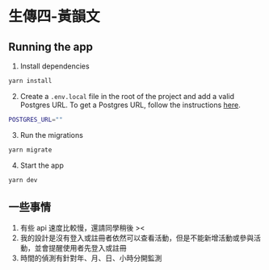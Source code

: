 # 生傳四-黃韻文

## Running the app

1. Install dependencies

```bash
yarn install
```

2. Create a `.env.local` file in the root of the project and add a valid Postgres URL. To get a Postgres URL, follow the instructions [here](https://ric2k1.notion.site/Free-postgresql-tutorial-f99605d5c5104acc99b9edf9ab649199?pvs=4).

```bash
POSTGRES_URL=""
```

3. Run the migrations

```bash
yarn migrate
```

4. Start the app

```bash
yarn dev
```
## 一些事情
1. 有些 api 速度比較慢，還請同學稍後 ><
2. 我的設計是沒有登入或註冊者依然可以查看活動，但是不能新增活動或參與活動，並會提醒使用者先登入或註冊
3. 時間的偵測有針對年、月、日、小時分開監測